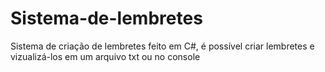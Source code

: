 # Sistema-de-lembretes
Sistema de criação de lembretes feito em C#, é possível criar lembretes e vizualizá-los em um arquivo txt ou no console
